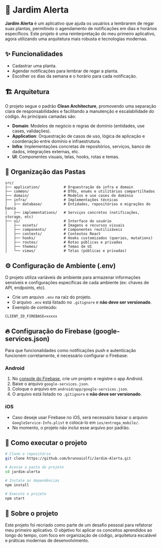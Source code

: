 # 🌱 Jardim Alerta

**Jardim Alerta** é um aplicativo que ajuda os usuários a lembrarem de regar suas plantas, permitindo o agendamento de notificações em dias e horários específicos. Este projeto é uma reinterpretação do meu primeiro aplicativo, agora utilizando uma arquitetura mais robusta e tecnologias modernas.

## ✨ Funcionalidades

- Cadastrar uma planta.
- Agendar notificações para lembrar de regar a planta.
- Escolher os dias da semana e o horário para cada notificação.

## 🏗️ Arquitetura

O projeto segue o padrão **Clean Architecture**, promovendo uma separação clara de responsabilidades e facilitando a manutenção e escalabilidade do código. As principais camadas são:

- **Domain**: Modelos de negócio e regras de domínio (entidades, use cases, validações).
- **Application**: Orquestração de casos de uso, lógica de aplicação e coordenação entre domínio e infraestrutura.
- **Infra**: Implementações concretas de repositórios, serviços, banco de dados, integrações externas, etc.
- **UI**: Componentes visuais, telas, hooks, rotas e temas.

## 📁 Organização das Pastas

```
src/
├── application/           # Orquestração da infra e domain
├── common/                # DTOs, enums e utilitários compartilhados
├── domain/                # Modelos e use cases do domínio
├── infra/                 # Implementações técnicas
│   ├── database/          # Entidades, repositórios e migrações do banco
│   ├── implementations/   # Serviços concretos (notificações, storage, etc)
├── ui/                    # Interface do usuário
│   ├── assets/            # Imagens e recursos visuais
│   ├── components/        # Componentes reutilizáveis
│   ├── contexts/          # Contextos React
│   ├── hooks/             # Hooks customizados (queries, mutations)
│   ├── routes/            # Rotas públicas e privadas
│   ├── themes/            # Temas de UI
│   └── views/             # Telas (públicas e privadas)
```

## ⚙️ Configuração de Ambiente (.env)

O projeto utiliza variáveis de ambiente para armazenar informações sensíveis e configurações específicas de cada ambiente (ex: chaves de API, endpoints, etc).

- Crie um arquivo `.env` na raiz do projeto.
- O arquivo `.env` está listado no `.gitignore` e **não deve ser versionado**.
- Exemplo de conteúdo:

```
CLIENT_ID_FIREBASE=xxxxx
```

## 🔥 Configuração do Firebase (google-services.json)

Para que funcionalidades como notificações push e autenticação funcionem corretamente, é necessário configurar o Firebase:

### Android
1. No [console do Firebase](https://console.firebase.google.com/), crie um projeto e registre o app Android.
2. Baixe o arquivo `google-services.json`.
3. Coloque o arquivo em `android/app/google-services.json`.
4. O arquivo está listado no `.gitignore` e **não deve ser versionado**.

### iOS
- Caso deseje usar Firebase no iOS, será necessário baixar o arquivo `GoogleService-Info.plist` e colocá-lo em `ios/entrega_mobile/`.
- No momento, o projeto não inclui esse arquivo por padrão.

## 🚀 Como executar o projeto

```bash
# Clone o repositório
git clone https://github.com/brunoaiolfi/Jardim-Alerta.git

# Acesse a pasta do projeto
cd jardim-alerta

# Instale as dependências
npm install

# Execute o projeto
npm start
```

## 📌 Sobre o projeto

Este projeto foi recriado como parte de um desafio pessoal para refatorar meu primeiro aplicativo. O objetivo foi aplicar os conceitos aprendidos ao longo do tempo, com foco em organização de código, arquitetura escalável e práticas modernas de desenvolvimento.
